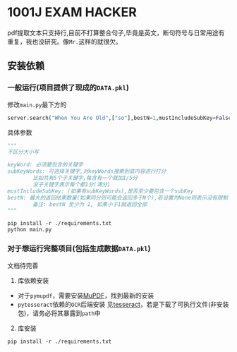 # 1001J EXAM HACKER

pdf提取文本只支持行,目前不打算整合句子,毕竟是英文，断句符号与日常用途有重复，我也没研究。像`Mr.`这样的就很欠。

## 安装依赖

### 一般运行(项目提供了现成的`DATA.pkl`)

修改`main.py`最下方的

``` python
server.search("When You Are Old",["so"],bestN=1,mustIncludeSubKey=False)
```

具体参数

``` python
"""
不区分大小写

keyWord: 必须要包含的关键字
subKeyWords: 可选择关键字,对keyWords搜索到底内容进行打分
        比如共有5个子关键字,每含有一个就加1/5分
        没子关键字表示每个都1分(满分)
mustIncludeSubKey: (如果有subKeyWords),是否至少要包含一个subKey
bestN: 最大的返回结果数量(如果同分则可能会返回多于N个),若设置为None则表示没有限制
        备注: bestN 至少为 1, 如果小于1就返回全部
"""
```


```shell
pip install -r ./requirements.txt
python main.py
```




### 对于想运行完整项目(包括生成数据`DATA.pkl`)
文档待完善

1. 库依赖安装
- 对于`pymupdf`，需要安装[MuPDF](https://mupdf.com/downloads/archive)，找到最新的安装
- `pytesseract`依赖的`OCR`后端安装
见[tesseract](https://github.com/tesseract-ocr/tesseract#installing-tesseract)，若是下载了可执行文件(非安装包)，请务必将其暴露到`path`中

2. 库安装
```shell
pip install -r ./requirements.txt
```

